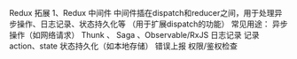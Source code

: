 Redux 拓展
    1、Redux 中间件
        中间件插在dispatch和reducer之间，用于处理异步操作、日志记录、状态持久化等 （用于扩展dispatch的功能）
        常见用途：
            异步操作（如网络请求）  Thunk 、 Saga 、Observable/RxJS
            日志记录 记录 action、state
            状态持久化（如本地存储）
            错误上报
            权限/鉴权检查